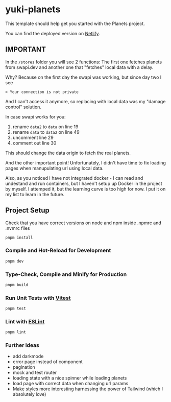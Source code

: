 # yuki-planets

This template should help get you started with the Planets project.

You can find the deployed version on [Netlify](https://main--planetsyuki.netlify.app/).

## IMPORTANT

In the `/stores` folder you will see 2 functions:
The first one fetches planets from swapi.dev and another one that "fetches" local data with a delay.

Why? Because on the first day the swapi was working, but since day two I see

    > Your connection is not private

And I can't access it anymore, so replacing with local data was my "damage control" solution.

In case swapi works for you:

1. rename `data2` to `data` on line 19
2. rename `data` to `data2` on line 49
3. uncomment line 29
4. comment out line 30

This should change the data origin to fetch the real planets.

And the other important point!
Unfortunately, I didn't have time to fix loading pages when manupulating url using local data.

Also, as you noticed I have not integrated docker - I can read and undestand and run containers, but I haven't setup up Docker in the project by myself. I attemped it, but the learning curve is too high for now. I put it on my list to learn in the future.

## Project Setup

Check that you have correct versions on node and npm inside .npmrc and .nvmrc files

```sh
pnpm install
```

### Compile and Hot-Reload for Development

```sh
pnpm dev
```

### Type-Check, Compile and Minify for Production

```sh
pnpm build
```

### Run Unit Tests with [Vitest](https://vitest.dev/)

```sh
pnpm test
```

### Lint with [ESLint](https://eslint.org/)

```sh
pnpm lint
```

### Further ideas

- add darkmode
- error page instead of component
- pagination
- mock and test router
- loading state with a nice spinner while loading planets
- load page with correct data when changing url params
- Make styles more interesting harnessing the power of Tailwind (which I absolutely love)
